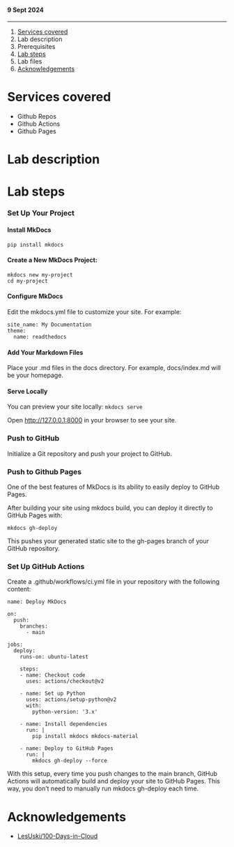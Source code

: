 #### 9 Sept 2024
----

1. [Services covered](#services-covered)
2. Lab description
3. Prerequisites
4. [Lab steps](#lab-steps)
5. Lab files
6. [Acknowledgements](#acknowledgements)

# Services covered
- Github Repos
- Github Actions
- Github Pages

# Lab description


# Lab steps

### Set Up Your Project
#### Install MkDocs
`pip install mkdocs`

#### Create a New MkDocs Project:
```
mkdocs new my-project
cd my-project
```

#### Configure MkDocs
Edit the mkdocs.yml file to customize your site. For example:
```
site_name: My Documentation
theme:
  name: readthedocs
```
#### Add Your Markdown Files
Place your .md files in the docs directory. For example, docs/index.md will be your homepage.

#### Serve Locally
You can preview your site locally:
`mkdocs serve`

Open http://127.0.0.1:8000 in your browser to see your site.

### Push to GitHub
Initialize a Git repository and push your project to GitHub.

### Push to Github Pages
One of the best features of MkDocs is its ability to easily deploy to GitHub Pages.

After building your site using mkdocs build, you can deploy it directly to GitHub Pages with:

`mkdocs gh-deploy`

This pushes your generated static site to the gh-pages branch of your GitHub repository.

### Set Up GitHub Actions
Create a .github/workflows/ci.yml file in your repository with the following content:
```
name: Deploy MkDocs

on:
  push:
    branches:
      - main

jobs:
  deploy:
    runs-on: ubuntu-latest

    steps:
    - name: Checkout code
      uses: actions/checkout@v2

    - name: Set up Python
      uses: actions/setup-python@v2
      with:
        python-version: '3.x'

    - name: Install dependencies
      run: |
        pip install mkdocs mkdocs-material

    - name: Deploy to GitHub Pages
      run: |
        mkdocs gh-deploy --force
```

With this setup, every time you push changes to the main branch, GitHub Actions will automatically build and deploy your site to GitHub Pages. This way, you don’t need to manually run mkdocs gh-deploy each time.

# Acknowledgements
- [LesUski/100-Days-in-Cloud](https://github.com/LesUski/100-Days-in-Cloud/tree/main)
